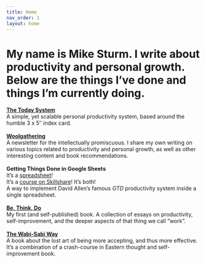 ```yaml
---
title: Home
nav_order: 1
layout: home
---
```


# My name is Mike Sturm. I write about productivity and personal growth. Below are the things I’ve done and things I’m currently doing.

[**The Today System**](https://thetodaysystem.com)<br>
A simple, yet scalable personal productivity system, based around the humble 3 x 5″ index card.
<br>
<br>
[**Woolgathering**](https://woolgathering.substack.com)<br>
 A newsletter for the intellectually promiscuous. I share my own writing on various topics related to productivity and personal growth, as well as other interesting content and book recommendations.
<br>
<br>
**Getting Things Done in Google Sheets**<br>
It’s a [spreadsheet](https://docs.google.com/spreadsheets/d/15PUM1GRYXoXkuXDiGuWiF4ubWll441h8S-70ZnP25LM/)!<br>
It’s a [course on Skillshare](http://skl.sh/2n30RCj)! It’s both!<br>
A way to implement David Allen’s famous *GTD* productivity system inside a single spreadsheet.
<br>
<br>
[**Be, Think, Do**](https://www.amazon.com/Be-Think-Do-Development-Productivity-ebook/dp/B07MQS2YHD)<br>
My first (and self-published) book. A collection of essays on productivity, self-improvement, and the deeper aspects of that thing we call “work”.
<br>
<br>
[**The Wabi-Sabi Way**](https://www.amazon.com/Wabi-sabi-Way-Principles-Meaning-Authenticity/dp/1641528265)<br>
A book about the lost art of being more accepting, and thus more effective. It’s a combination of a crash-course in Eastern thought and self-improvement book.

